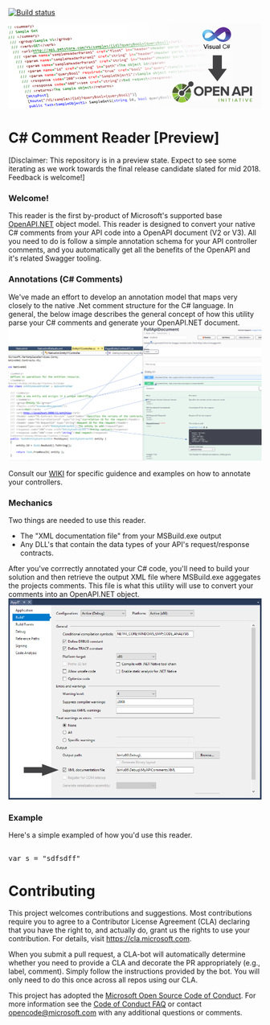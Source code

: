 

[![Build status](https://ci.appveyor.com/api/projects/status/capxc7p5cvyrq21w/branch/master?svg=true)](https://ci.appveyor.com/project/MicrosoftOpenAPINETAdmin/openapi-net-csharpcomment/branch/master)

![C# Comment Reader Banner](docs/images/banner.png "Convert /// C# Comments --> OpenAPI.NET")

# C# Comment Reader [Preview]
[Disclaimer: This repository is in a preview state. Expect to see some iterating as we work towards the final release candidate slated for mid 2018. Feedback is welcome!]


### Welcome!
This reader is the first by-product of Microsoft's supported base [OpenAPI.NET](http://aka.ms/openapi) object model. This reader is designed to convert your native C# comments from your API code into a OpenAPI document (V2 or V3). All you need to do is follow a simple annotation schema for your API controller comments, and you automatically get all the benefits of the OpenAPI and it's related Swagger tooling.

### Annotations (C# Comments)
We've made an effort to develop an annotation model that maps very closely to the native .Net comment structure for the C# language. In general, the below image describes the general concept of how this utility parse your C# comments and generate your OpenAPI.NET document.
![Convert Comments to OpenAPI](docs/images/comment-oai-map.png "Map /// C# Comments --> OpenAPI.NET")

Consult our [WIKI](https://github.com/Microsoft/OpenAPI.NET.CSharpComment/wikihttps://github.com/Microsoft/OpenAPI.NET.CSharpComment/wiki) for specific guidence and examples on how to annotate your controllers.

### Mechanics
Two things are needed to use this reader.
- The "XML documentation file" from your MSBuild.exe output
- Any DLL's that contain the data types of your API's request/response contracts.

After you've corrrectly annotated your C# code, you'll need to build your solution and then retrieve the output XML file where MSBuild.exe aggegates the projects comments. This file is what this utility will use to convert your comments into an OpenAPI.NET object.
![Enable Comment Output](docs/images/vs-enable.png "Output comments from MSBuild.exe")

### Example
Here's a simple exampled of how you'd use this reader.
<pre>
<!--this is a test-->
var s = "sdfsdff"
</pre>

# Contributing
This project welcomes contributions and suggestions.  Most contributions require you to agree to a
Contributor License Agreement (CLA) declaring that you have the right to, and actually do, grant us
the rights to use your contribution. For details, visit https://cla.microsoft.com.

When you submit a pull request, a CLA-bot will automatically determine whether you need to provide
a CLA and decorate the PR appropriately (e.g., label, comment). Simply follow the instructions
provided by the bot. You will only need to do this once across all repos using our CLA.

This project has adopted the [Microsoft Open Source Code of Conduct](https://opensource.microsoft.com/codeofconduct/).
For more information see the [Code of Conduct FAQ](https://opensource.microsoft.com/codeofconduct/faq/) or
contact [opencode@microsoft.com](mailto:opencode@microsoft.com) with any additional questions or comments.